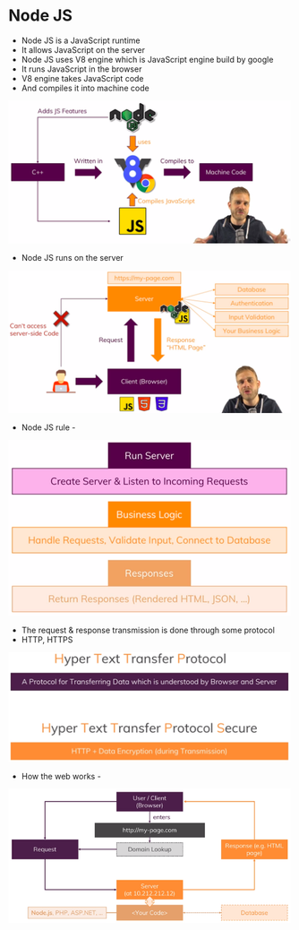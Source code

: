 # Node JS

- Node JS is a JavaScript runtime
- It allows JavaScript on the server
- Node JS uses V8 engine which is JavaScript engine build by google
- It runs JavaScript in the browser
- V8 engine takes JavaScript code
- And compiles it into machine code

![Node JS - V8](photo/nodejs-v8.png)

- Node JS runs on the server

![Node JS on the server](photo/js-on-the-server.png)

- Node JS rule - 

![Node JS rule](photo/nodejs-role.png)

- The request & response transmission is done through some protocol
- HTTP, HTTPS

![HTTP & HTTPS](photo/http-https.png)

- How the web works - 

![Web works](photo/how-the-web-works.png)